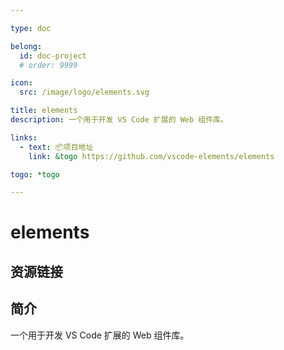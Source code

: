 ```yaml
---

type: doc

belong:
  id: doc-project
  # order: 9999

icon:
  src: /image/logo/elements.svg

title: elements
description: 一个用于开发 VS Code 扩展的 Web 组件库。

links:
  - text: 📦项目地址
    link: &togo https://github.com/vscode-elements/elements

togo: *togo

---
```


<ShowLogo />

# elements

<ShowBreadcrumb />

## 资源链接

<ShowLinks />

## 简介

一个用于开发 VS Code 扩展的 Web 组件库。
